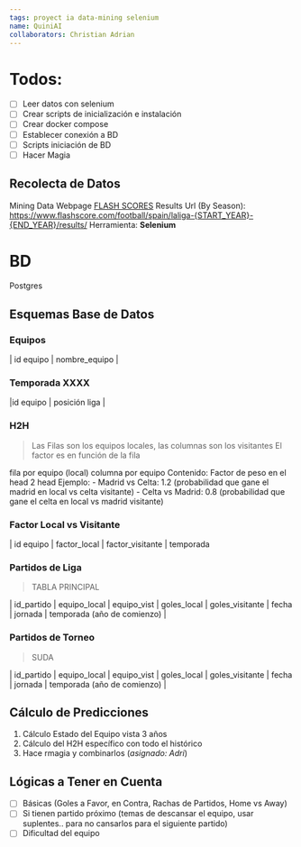 ```yaml
---
tags: proyect ia data-mining selenium 
name: QuiniAI
collaborators: Christian Adrian
---
```

# Todos:
- [ ] Leer datos con selenium
- [ ] Crear scripts de inicialización e instalación
- [ ] Crear docker compose
- [ ] Establecer conexión a BD
- [ ] Scripts iniciación de BD
- [ ] Hacer Magia

## Recolecta de Datos
Mining Data Webpage [FLASH SCORES](https://www.flashscore.com/football/spain/laliga/standings/#/SbZJTabs/over_under/overall/2.5)
Results Url (By Season): https://www.flashscore.com/football/spain/laliga-{START_YEAR}-{END_YEAR}/results/
Herramienta: **Selenium**

# BD
Postgres
## Esquemas Base de Datos
### Equipos
| id equipo | nombre_equipo |

### Temporada XXXX
|id equipo | posición liga |

### H2H
> Las Filas son los equipos locales, las columnas son los visitantes
> El factor es en función de la fila

fila por equipo (local)
columna por equipo
Contenido: Factor de peso en el head 2 head
Ejemplo:
	- Madrid vs Celta: 1.2 (probabilidad que gane el madrid en local vs celta visitante)
	- Celta vs Madrid: 0.8 (probabilidad que gane el celta en local vs madrid visitante)

### Factor Local vs Visitante
| id equipo |  factor_local |  factor_visitante | temporada

### Partidos de Liga 
> TABLA PRINCIPAL

| id_partido |  equipo_local | equipo_vist | goles_local | goles_visitante | fecha | jornada | temporada (año de comienzo) | 

### Partidos de Torneo
> SUDA

| id_partido |  equipo_local | equipo_vist | goles_local | goles_visitante | fecha | jornada | temporada (año de comienzo) | 

## Cálculo de Predicciones
1. Cálculo Estado del Equipo vista 3 años
2. Cálculo del H2H específico con todo el histórico
3. Hace rmagia y combinarlos (*asignado: Adri*)

## Lógicas a Tener en Cuenta
- [ ] Básicas (Goles a Favor, en Contra, Rachas de Partidos, Home vs Away)
- [ ] Si tienen partido próximo (temas de descansar el equipo, usar suplentes.. para no cansarlos para el siguiente partido)
- [ ]  Dificultad del equipo
